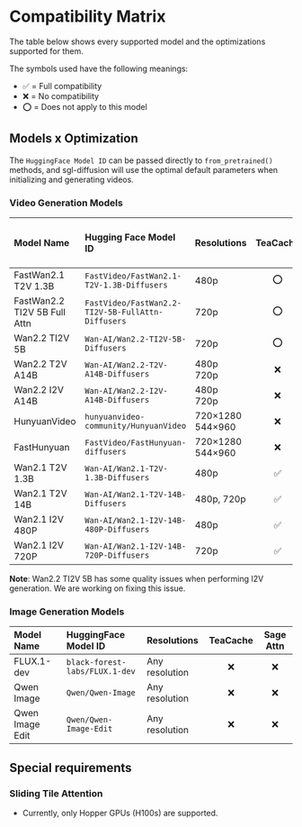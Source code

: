 # Compatibility Matrix

The table below shows every supported model and the optimizations supported for them.

The symbols used have the following meanings:

- ✅ = Full compatibility
- ❌ = No compatibility
- ⭕ = Does not apply to this model

## Models x Optimization

The `HuggingFace Model ID` can be passed directly to `from_pretrained()` methods, and sgl-diffusion will use the optimal
default parameters when initializing and generating videos.

### Video Generation Models

| Model Name                   | Hugging Face Model ID                             | Resolutions                                  | TeaCache | Sliding Tile Attn | Sage Attn | Video Sparse Attention (VSA) |
|:-----------------------------|:--------------------------------------------------|:---------------------------------------------|:--------:|:-----------------:|:---------:|:----------------------------:|
| FastWan2.1 T2V 1.3B          | `FastVideo/FastWan2.1-T2V-1.3B-Diffusers`         | 480p                                         |    ⭕     |         ⭕         |     ⭕     |              ✅               |
| FastWan2.2 TI2V 5B Full Attn | `FastVideo/FastWan2.2-TI2V-5B-FullAttn-Diffusers` | 720p                                         |    ⭕     |         ⭕         |     ⭕     |              ✅               |
| Wan2.2 TI2V 5B               | `Wan-AI/Wan2.2-TI2V-5B-Diffusers`                 | 720p                                         |    ⭕     |         ⭕         |     ✅     |              ⭕               |
| Wan2.2 T2V A14B              | `Wan-AI/Wan2.2-T2V-A14B-Diffusers`                | 480p<br>720p                                 |    ❌     |         ❌         |     ✅     |              ⭕               |
| Wan2.2 I2V A14B              | `Wan-AI/Wan2.2-I2V-A14B-Diffusers`                | 480p<br>720p                                 |    ❌     |         ❌         |     ✅     |              ⭕               |
| HunyuanVideo                 | `hunyuanvideo-community/HunyuanVideo`             | 720×1280<br>544×960                          |    ❌     |         ✅         |     ✅     |              ⭕               |
| FastHunyuan                  | `FastVideo/FastHunyuan-diffusers`                 | 720×1280<br>544×960                          |    ❌     |         ✅         |     ✅     |              ⭕               |
| Wan2.1 T2V 1.3B              | `Wan-AI/Wan2.1-T2V-1.3B-Diffusers`                | 480p                                         |    ✅     |         ✅         |     ✅     |              ⭕               |
| Wan2.1 T2V 14B               | `Wan-AI/Wan2.1-T2V-14B-Diffusers`                 | 480p, 720p                                   |    ✅     |         ✅         |     ✅     |              ⭕               |
| Wan2.1 I2V 480P              | `Wan-AI/Wan2.1-I2V-14B-480P-Diffusers`            | 480p                                         |    ✅     |         ✅         |     ✅     |              ⭕               |
| Wan2.1 I2V 720P              | `Wan-AI/Wan2.1-I2V-14B-720P-Diffusers`            | 720p                                         |    ✅     |         ✅         |     ✅     |              ⭕               |

**Note**: Wan2.2 TI2V 5B has some quality issues when performing I2V generation. We are working on fixing this issue.

### Image Generation Models

| Model Name      | HuggingFace Model ID           | Resolutions    | TeaCache | Sage Attn |
|:----------------|:-------------------------------|:---------------|:--------:|:---------:|
| FLUX.1-dev      | `black-forest-labs/FLUX.1-dev` | Any resolution |    ❌     |     ❌     |
| Qwen Image      | `Qwen/Qwen-Image`              | Any resolution |    ❌     |     ❌     |
| Qwen Image Edit | `Qwen/Qwen-Image-Edit`         | Any resolution |    ❌     |     ❌     |

## Special requirements

### Sliding Tile Attention

- Currently, only Hopper GPUs (H100s) are supported.
